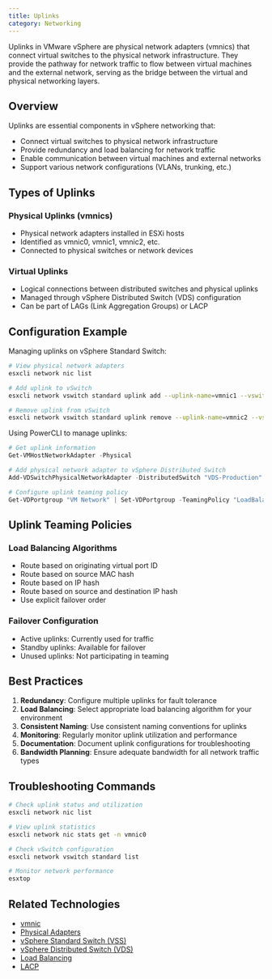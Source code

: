 ```yaml
---
title: Uplinks
category: Networking
---
```


Uplinks in VMware vSphere are physical network adapters (vmnics) that connect virtual switches to the physical network infrastructure. They provide the pathway for network traffic to flow between virtual machines and the external network, serving as the bridge between the virtual and physical networking layers.

## Overview

Uplinks are essential components in vSphere networking that:
- Connect virtual switches to physical network infrastructure
- Provide redundancy and load balancing for network traffic
- Enable communication between virtual machines and external networks
- Support various network configurations (VLANs, trunking, etc.)

## Types of Uplinks

### Physical Uplinks (vmnics)
- Physical network adapters installed in ESXi hosts
- Identified as vmnic0, vmnic1, vmnic2, etc.
- Connected to physical switches or network devices

### Virtual Uplinks
- Logical connections between distributed switches and physical uplinks
- Managed through vSphere Distributed Switch (VDS) configuration
- Can be part of LAGs (Link Aggregation Groups) or LACP

## Configuration Example

Managing uplinks on vSphere Standard Switch:

```bash
# View physical network adapters
esxcli network nic list

# Add uplink to vSwitch
esxcli network vswitch standard uplink add --uplink-name=vmnic1 --vswitch-name=vSwitch0

# Remove uplink from vSwitch
esxcli network vswitch standard uplink remove --uplink-name=vmnic2 --vswitch-name=vSwitch0
```

Using PowerCLI to manage uplinks:

```powershell
# Get uplink information
Get-VMHostNetworkAdapter -Physical

# Add physical network adapter to vSphere Distributed Switch
Add-VDSwitchPhysicalNetworkAdapter -DistributedSwitch "VDS-Production" -VMHostNetworkAdapter (Get-VMHostNetworkAdapter -Physical -Name "vmnic1")

# Configure uplink teaming policy
Get-VDPortgroup "VM Network" | Set-VDPortgroup -TeamingPolicy "LoadBalanceIP"
```

## Uplink Teaming Policies

### Load Balancing Algorithms
- Route based on originating virtual port ID
- Route based on source MAC hash
- Route based on IP hash
- Route based on source and destination IP hash
- Use explicit failover order

### Failover Configuration
- Active uplinks: Currently used for traffic
- Standby uplinks: Available for failover
- Unused uplinks: Not participating in teaming

## Best Practices

1. **Redundancy**: Configure multiple uplinks for fault tolerance
2. **Load Balancing**: Select appropriate load balancing algorithm for your environment
3. **Consistent Naming**: Use consistent naming conventions for uplinks
4. **Monitoring**: Regularly monitor uplink utilization and performance
5. **Documentation**: Document uplink configurations for troubleshooting
6. **Bandwidth Planning**: Ensure adequate bandwidth for all network traffic types

## Troubleshooting Commands

```bash
# Check uplink status and utilization
esxcli network nic list

# View uplink statistics
esxcli network nic stats get -n vmnic0

# Check vSwitch configuration
esxcli network vswitch standard list

# Monitor network performance
esxtop
```

## Related Technologies

- [vmnic](/glossary/vmnic)
- [Physical Adapters](/glossary/physical-adapters)
- [vSphere Standard Switch (VSS)](/glossary/vsphere-standard-switch-vss)
- [vSphere Distributed Switch (VDS)](/glossary/vsphere-distributed-switch-vds)
- [Load Balancing](/glossary/load-balancing)
- [LACP](/glossary/lacp)